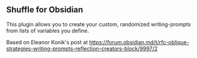 ## Shuffle for Obsidian

This plugin allows you to create your custom, randomized writing-prompts from lists of variables you define.

Based on Eleanor Konik's post at https://forum.obsidian.md/t/rfc-oblique-strategies-writing-prompts-reflection-creators-block/9997/2
